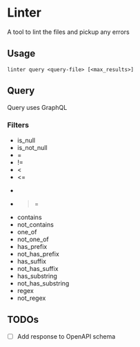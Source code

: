 # Linter

A tool to lint the files and pickup any errors

## Usage

`linter query <query-file> [<max_results>]`

## Query

Query uses GraphQL

### Filters

- is_null
- is_not_null
- =
- !=
- <
- <=
- >
- >=
- contains
- not_contains
- one_of
- not_one_of
- has_prefix
- not_has_prefix
- has_suffix
- not_has_suffix
- has_substring
- not_has_substring
- regex
- not_regex

## TODOs

- [ ] Add response to OpenAPI schema